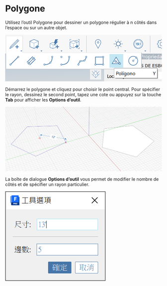 # Polygone

Utilisez l’outil Polygone pour dessiner un polygone régulier à n côtés dans l’espace ou sur un autre objet.

![](<../.gitbook/assets/image (9) (1).png>)

Démarrez le polygone et cliquez pour choisir le point central. Pour spécifier le rayon, dessinez le second point, tapez une cote ou appuyez sur la touche **Tab** pour afficher les **Options d’outil**.

![](<../.gitbook/assets/image (7) (1).png>)

La boîte de dialogue **Options d’outil** vous permet de modifier le nombre de côtés et de spécifier un rayon particulier.

![](<../.gitbook/assets/image (13) (1).png>)
